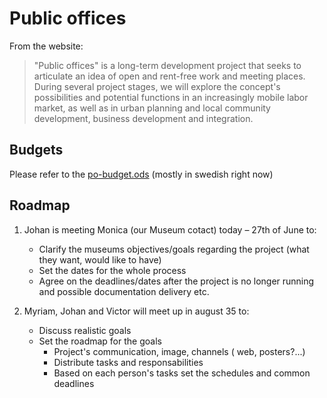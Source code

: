 # Public offices

From the website:
> "Public offices" is a long-term development project that seeks to articulate an idea of open and rent-free work and meeting places. During several project stages, we will explore the concept's possibilities and potential functions in an increasingly mobile labor market, as well as in urban planning and local community development, business development and integration.

## Budgets

Please refer to the [po-budget.ods](https://github.com/vectorsize/dilettant/blob/master/po-budget.ods) (mostly in swedish right now)

## Roadmap

1. Johan is meeting Monica (our Museum cotact) today – 27th of June to:
	* Clarify the museums objectives/goals regarding the project (what they want, would like to have)
	* Set the dates for the whole process
	* Agree on the deadlines/dates after the project is no longer running and possible documentation delivery etc.

2. Myriam, Johan and Victor will meet up in august 35 to:
	
	* Discuss realistic goals <coment to test>
	* Set the roadmap for the goals
		* Project's communication, image, channels ( web, posters?...)
		* Distribute tasks and responsabilities
		* Based on each person's tasks set the schedules and common deadlines
